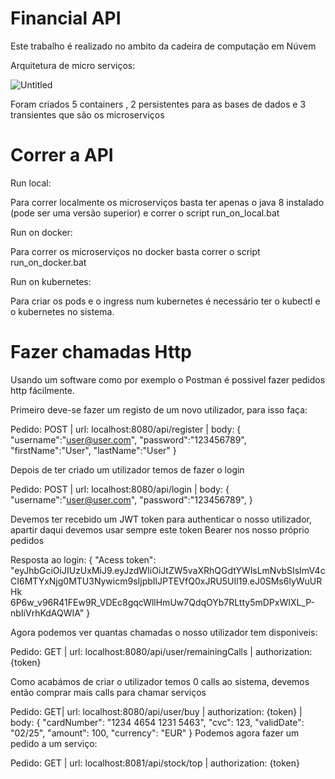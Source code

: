 
# Financial API

Este trabalho é realizado no ambito da cadeira de computação em Núvem

Arquitetura de micro serviços:

![Untitled](https://user-images.githubusercontent.com/36867483/113071121-06450d80-91bc-11eb-8309-9d069ec45f4f.png)

Foram criados 5 containers , 2 persistentes para as bases de dados e 3 transientes que são os microserviços

# Correr a API

Run local:

Para correr localmente os microserviços basta ter apenas o java 8 instalado (pode ser uma versão superior) e correr o script run_on_local.bat


Run on docker:

Para correr os microserviços no docker basta correr o script run_on_docker.bat


Run on kubernetes:

Para criar os pods e o ingress num kubernetes é necessário ter o kubectl e o kubernetes no sistema.

# Fazer chamadas Http

Usando um software como por exemplo o Postman é possivel fazer pedidos http fácilmente.

Primeiro deve-se fazer um registo de um novo utilizador, para isso faça:

Pedido: POST |
url: localhost:8080/api/register |
body:
{
    "username":"user@user.com",
    "password":"123456789",
    "firstName":"User",
    "lastName":"User"
}

Depois de ter criado um utilizador temos de fazer o login

Pedido: POST |
url: localhost:8080/api/login |
body:
{
    "username":"user@user.com",
    "password":"123456789",
}

Devemos ter recebido um JWT token para authenticar o nosso utilizador,
apartir daqui devemos usar sempre este token Bearer nos nosso próprio pedidos

Resposta ao login:
{
    "Acess token": "eyJhbGciOiJIUzUxMiJ9.eyJzdWIiOiJtZW5vaXRhQGdtYWlsLmNvbSIsImV4cCI6MTYxNjg0MTU3Nywicm9sIjpbIlJPTEVfQ0xJRU5UIl19.eJ0SMs6lyWuURHk
    6P6w_v96R41FEw9R_VDEc8gqcWllHmUw7QdqOYb7RLtty5mDPxWIXL_P-nbIiVrhKdAQWIA"
}

Agora podemos ver quantas chamadas o nosso utilizador tem disponiveis:

Pedido: GET |
url: localhost:8080/api/user/remainingCalls |
authorization: {token}

Como acabámos de criar o utilizador temos 0 calls ao sistema, devemos então comprar mais calls para chamar serviços

Pedido: GET|
url: localhost:8080/api/user/buy |
authorization: {token} |
body:
{
  "cardNumber": "1234 4654 1231 5463",
  "cvc": 123,
  "validDate": "02/25",
  "amount": 100,
  "currency": "EUR"
}
Podemos agora fazer um pedido a um serviço:


Pedido: GET |
url: localhost:8081/api/stock/top |
authorization: {token}


